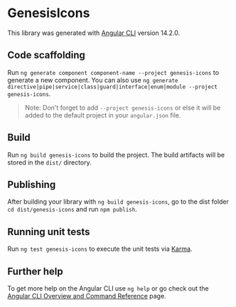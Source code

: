 # GenesisIcons

This library was generated with [Angular CLI](https://github.com/angular/angular-cli) version 14.2.0.

## Code scaffolding

Run `ng generate component component-name --project genesis-icons` to generate a new component. You can also use `ng generate directive|pipe|service|class|guard|interface|enum|module --project genesis-icons`.
> Note: Don't forget to add `--project genesis-icons` or else it will be added to the default project in your `angular.json` file. 

## Build

Run `ng build genesis-icons` to build the project. The build artifacts will be stored in the `dist/` directory.

## Publishing

After building your library with `ng build genesis-icons`, go to the dist folder `cd dist/genesis-icons` and run `npm publish`.

## Running unit tests

Run `ng test genesis-icons` to execute the unit tests via [Karma](https://karma-runner.github.io).

## Further help

To get more help on the Angular CLI use `ng help` or go check out the [Angular CLI Overview and Command Reference](https://angular.io/cli) page.
